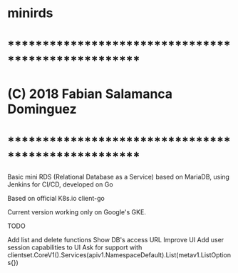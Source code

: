 # minirds
# ***************************************************
# (C) 2018 Fabian Salamanca Dominguez
# ***************************************************

Basic mini RDS (Relational Database as a Service) based on MariaDB, using Jenkins for CI/CD, developed on Go

Based on official K8s.io client-go

Current version working only on Google's GKE.

TODO

Add list and delete functions
Show DB's access URL
Improve UI
Add user session capabilities to UI
Ask for support with clientset.CoreV1().Services(apiv1.NamespaceDefault).List(metav1.ListOptions{})
